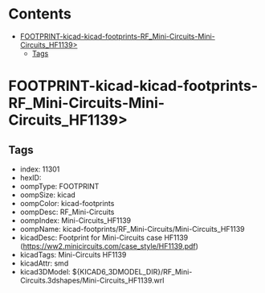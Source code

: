 



Contents
========

* [FOOTPRINT-kicad-kicad-footprints-RF_Mini-Circuits-Mini-Circuits_HF1139>](#footprint-kicad-kicad-footprints-rf_mini-circuits-mini-circuits_hf1139)
	* [Tags](#tags)

# FOOTPRINT-kicad-kicad-footprints-RF_Mini-Circuits-Mini-Circuits_HF1139>

## Tags

- index: 11301
- hexID: 
- oompType: FOOTPRINT
- oompSize: kicad
- oompColor: kicad-footprints
- oompDesc: RF_Mini-Circuits
- oompIndex: Mini-Circuits_HF1139
- oompName: kicad-footprints/RF_Mini-Circuits/Mini-Circuits_HF1139
- kicadDesc: Footprint for Mini-Circuits case HF1139 (https://ww2.minicircuits.com/case_style/HF1139.pdf)
- kicadTags: Mini-Circuits HF1139
- kicadAttr: smd
- kicad3DModel: ${KICAD6_3DMODEL_DIR}/RF_Mini-Circuits.3dshapes/Mini-Circuits_HF1139.wrl
